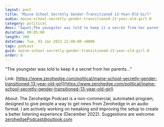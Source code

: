 ```yaml
---
layout: post
title: "Maine School Secretly Gender-Transitioned 13-Year-Old Girl"
audio: maine-school-secretly-gender-transitioned-13-year-old-girl-0
category: political
desc: "&quot;The youngster was told to keep it a secret from her parents...&quot;"
duration: 00:05:00
length: 300
datetime: Tue, 03 Jan 2023 22:40:00 +0000
tags: podcast
guid: maine-school-secretly-gender-transitioned-13-year-old-girl-0
order: 0
---
```

&quot;The youngster was told to keep it a secret from her parents...&quot;

Link: [https://www.zerohedge.com/political/maine-school-secretly-gender-transitioned-13-year-old-girl](https://www.zerohedge.com/political/maine-school-secretly-gender-transitioned-13-year-old-girl)

About: The Zerohedge Podcast is a non-commercial, automated program, designed to give people a way to get news from Zerohedge in an audio format.  I am actively working on tweaking and improving the setup to create a better listening experience (December 2022).  Suggestions are welcome: [zerohedgePodcast@outlook.com](mailto:zerohedgePodcast@outlook.com)